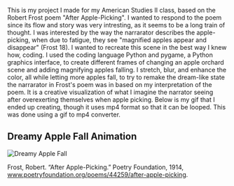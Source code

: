 This is my project I made for my American Studies II class, based on the Robert Frost poem "After Apple-Picking". I wanted to respond to the poem since its flow and story was very intresting, as it seems to be a long train of thought. I was interested by the way the narrarator describes the apple-picking, when due to fatigue, they see "magnified apples appear and disappear" (Frost 18). I wanted to recreate this scene in the best way I knew how, coding. I used the coding language Python and pygame, a Python graphics interface, to create different frames of changing an apple orchard scene and adding magnifying apples falling. I stretch, blur, and enhance the color, all while letting more apples fall, to try to remake the dream-like state the narrarator in Frost's poem was in based on my interpretation of the poem. It is a creative visualization of what I imagine the narrator seeing after overexerting themselves when apple picking. Below is my gif that I ended up creating, though it uses mp4 format so that it can be looped. This was done using a gif to mp4 converter. 
## Dreamy Apple Fall Animation

![Dreamy Apple Fall](dreamy_apple_fall.gif)




Frost, Robert. “After Apple-Picking.” Poetry Foundation, 1914, www.poetryfoundation.org/poems/44259/after-apple-picking.

‌
